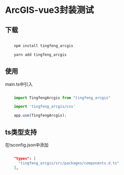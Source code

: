 # ArcGIS-vue3封装测试

## 下载

```js

    npm install tingfeng_arcgis

    yarn add tingfeng_arcgis

```

## 使用

main.ts中引入

```ts

    import TingfengArcgis from "tingfeng_arcgis"

    import 'tingfeng_arcgis/css'

    app.use(TingfengArcgis);

```

## ts类型支持

在tsconfig.json中添加

```json

    "types": [
      "tingfeng_arcgis/src/packages/components.d.ts"
    ],

```
